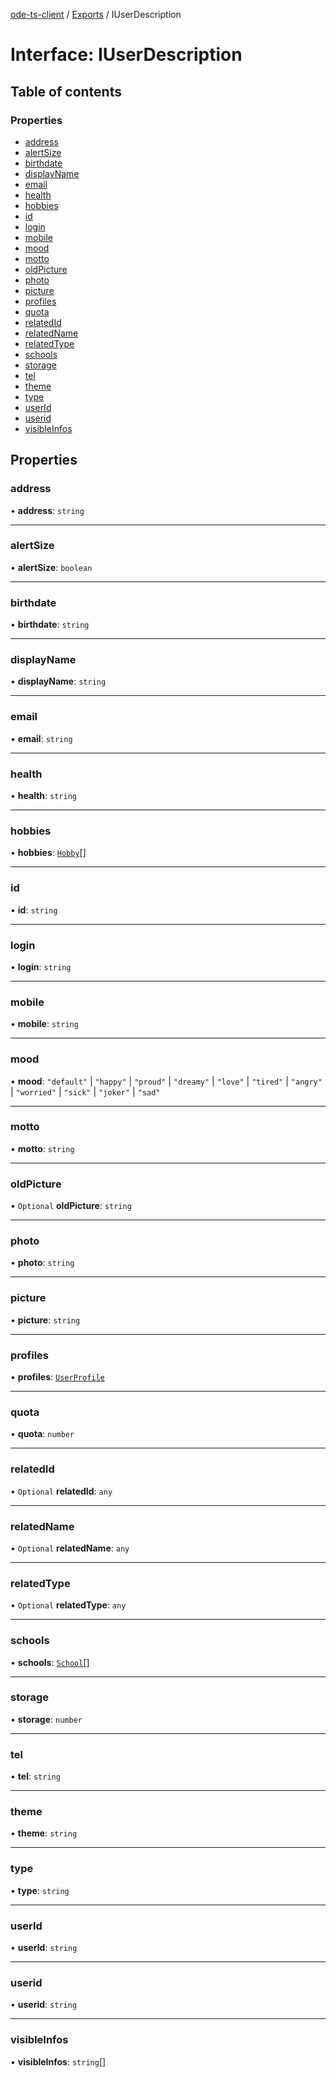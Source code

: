 [ode-ts-client](../README.md) / [Exports](../modules.md) / IUserDescription

# Interface: IUserDescription

## Table of contents

### Properties

- [address](IUserDescription.md#address)
- [alertSize](IUserDescription.md#alertsize)
- [birthdate](IUserDescription.md#birthdate)
- [displayName](IUserDescription.md#displayname)
- [email](IUserDescription.md#email)
- [health](IUserDescription.md#health)
- [hobbies](IUserDescription.md#hobbies)
- [id](IUserDescription.md#id)
- [login](IUserDescription.md#login)
- [mobile](IUserDescription.md#mobile)
- [mood](IUserDescription.md#mood)
- [motto](IUserDescription.md#motto)
- [oldPicture](IUserDescription.md#oldpicture)
- [photo](IUserDescription.md#photo)
- [picture](IUserDescription.md#picture)
- [profiles](IUserDescription.md#profiles)
- [quota](IUserDescription.md#quota)
- [relatedId](IUserDescription.md#relatedid)
- [relatedName](IUserDescription.md#relatedname)
- [relatedType](IUserDescription.md#relatedtype)
- [schools](IUserDescription.md#schools)
- [storage](IUserDescription.md#storage)
- [tel](IUserDescription.md#tel)
- [theme](IUserDescription.md#theme)
- [type](IUserDescription.md#type)
- [userId](IUserDescription.md#userid)
- [userid](IUserDescription.md#userid)
- [visibleInfos](IUserDescription.md#visibleinfos)

## Properties

### address

• **address**: `string`

___

### alertSize

• **alertSize**: `boolean`

___

### birthdate

• **birthdate**: `string`

___

### displayName

• **displayName**: `string`

___

### email

• **email**: `string`

___

### health

• **health**: `string`

___

### hobbies

• **hobbies**: [`Hobby`](../modules.md#hobby)[]

___

### id

• **id**: `string`

___

### login

• **login**: `string`

___

### mobile

• **mobile**: `string`

___

### mood

• **mood**: ``"default"`` \| ``"happy"`` \| ``"proud"`` \| ``"dreamy"`` \| ``"love"`` \| ``"tired"`` \| ``"angry"`` \| ``"worried"`` \| ``"sick"`` \| ``"joker"`` \| ``"sad"``

___

### motto

• **motto**: `string`

___

### oldPicture

• `Optional` **oldPicture**: `string`

___

### photo

• **photo**: `string`

___

### picture

• **picture**: `string`

___

### profiles

• **profiles**: [`UserProfile`](../modules.md#userprofile)

___

### quota

• **quota**: `number`

___

### relatedId

• `Optional` **relatedId**: `any`

___

### relatedName

• `Optional` **relatedName**: `any`

___

### relatedType

• `Optional` **relatedType**: `any`

___

### schools

• **schools**: [`School`](../modules.md#school)[]

___

### storage

• **storage**: `number`

___

### tel

• **tel**: `string`

___

### theme

• **theme**: `string`

___

### type

• **type**: `string`

___

### userId

• **userId**: `string`

___

### userid

• **userid**: `string`

___

### visibleInfos

• **visibleInfos**: `string`[]
